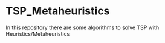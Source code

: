 # TSP_Metaheuristics
In this repository there are some algorithms to solve TSP with Heuristics/Metaheuristics 
